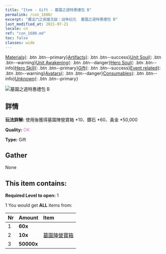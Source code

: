 ```yaml
---
title: "Item - Gift - 墓園之週特惠禮包 B"
permalink: /con_1680/
excerpt: "魔法门之英雄无敌：战争纪元  墓園之週特惠禮包 B"
last_modified_at: 2021-07-21
locale: cn
ref: "con_1680.md"
toc: false
classes: wide
---
```

 [Materials](/ItemsCN/){: .btn .btn--primary}[Artifacts](/ItemsCN/Artifacts/){: .btn .btn--success}[Unit Soul](/ItemsCN/UnitSoul/){: .btn .btn--warning}[Unit Awakening](/ItemsCN/UnitAwakening/){: .btn .btn--danger}[Hero Soul](/ItemsCN/HeroSoul/){: .btn .btn--info}[Hero Skill](/ItemsCN/HeroSkill/){: .btn .btn--primary}[Gift](/ItemsCN/Gift/){: .btn .btn--success}[Event related](/ItemsCN/Events/){: .btn .btn--warning}[Avatars](/ItemsCN/Avatars/){: .btn .btn--danger}[Consumables](/ItemsCN/Consumables/){: .btn .btn--info}[Unknown](/ItemsCN/Unknown/){: .btn .btn--primary}

 ![墓園之週特惠禮包 B](/images/t/i_907220.png)

## 詳情
 **玩法詳解:** 使用後獲得墓園陣營寶箱 *10、鑽石 *60、黃金 *50,000

 **Quality:** <span style="color: #DA70D6">OK</span>

 **Type:** Gift

## Gather

  None

## This item contains:

 **Required Level to open:** 1

 1 You would get **ALL** items  from:

  | Nr | Amount |     Item    |
  |:---|:-------|:------------|
  | 1 |  **60x** | <i class="fas fa-gem"/> |  | 
  | 2 |  **10x** | [墓園陣營寶箱](/cn/Items/con_1271/) |  | 
  | 3 |  **50000x** | <i class="fas fa-coins"/> |  | 
